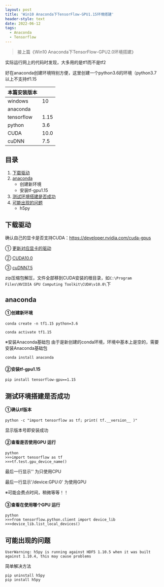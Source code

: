 ```yaml
---
layout: post
title: 'Win10 Anaconda下TensorFlow-GPU1.15环境搭建'
header-style: text
date: 2022-06-12
tags:
  - Anaconda
  - Tensorflow
---
```

>接上篇《Win10 Anaconda下TensorFlow-GPU2.0环境搭建》

实际运行网上的代码时发现，大多用的是tf1而不是tf2

好在anaconda创建环境特别方便，这里创建一个python3.6的环境（python3.7以上不支持tf1.15

| 本篇安装版本  |  |
|  ----  | ----  |
| windows | 10  |
| anaconda |  |
| tensorflow | 1.15 |
| python | 3.6 |
| CUDA | 10.0 |
| cuDNN | 7.5 |

## 目录
1. [下载驱动](#下载驱动)  
2. [anaconda](#anaconda)
   - 创建新环境
   - 安装tf-gpu1.15
3. [测试环境搭建是否成功](#测试环境搭建是否成功)
4. [可能出现的问题](#可能出现的问题)
	- h5py


## 下载驱动

确认自己的显卡是否支持CUDA：https://developer.nvidia.com/cuda-gpus

① [更新对应显卡的驱动](https://www.nvidia.co.jp/Download/index.aspx?lang=jp)

② [CUDA10.0](https://developer.nvidia.com/cuda-toolkit-archive)

③ [cuDNN7.5](https://developer.nvidia.com/rdp/cudnn-archive)

zip压缩包解压，文件全部移到CUDA安装的根目录，如`C:\Program Files\NVIDIA GPU Computing Toolkit\CUDA\v10.0\`下

## anaconda
#### ①创建新环境

```
conda create -n tf1.15 python=3.6

conda activate tf1.15
```
※安装Anaconda基础包 由于是新创建的conda环境，环境中基本上是空的，需要安装Anaconda基础包
```
conda install anaconda
```

#### ②安装tf-gpu1.15
```
pip install tensorflow-gpu==1.15
```
## 测试环境搭建是否成功
#### ①确认tf版本
```
python -c "import tensorflow as tf; print( tf.__version__ )"
```
显示版本号即安装成功


#### ②查看是否使用GPU 运行
```
python
>>>import tensorflow as tf
>>>tf.test.gpu_device_name()
```
最后一行显示'' 为只使用CPU 

最后一行显示'/device:GPU:0' 为使用GPU

※可能会费点时间，稍微等等！！


#### ③查看在使用哪个GPU 运行
```
python
>>>from tensorflow.python.client import device_lib
>>>device_lib.list_local_devices()
```

## 可能出现的问题
```
UserWarning: h5py is running against HDF5 1.10.5 when it was built against 1.10.4, this may cause problems
```
简单解决方法
```
pip uninstall h5py
pip install h5py
```